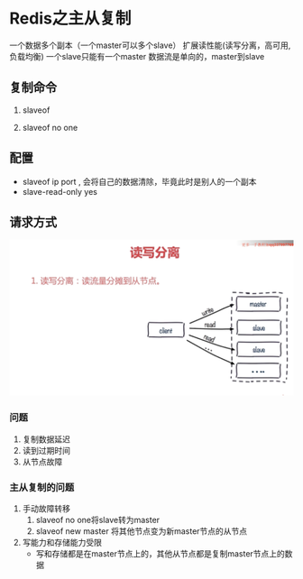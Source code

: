 # Redis之主从复制
一个数据多个副本（一个master可以多个slave）
扩展读性能(读写分离，高可用,负载均衡)
一个slave只能有一个master
数据流是单向的，master到slave

## 复制命令
1. slaveof 

2. slaveof no one

## 配置
- slaveof ip port , 会将自己的数据清除，毕竟此时是别人的一个副本
- slave-read-only yes

## 请求方式
<img src="./pics/redis-zhucong-001.png"/>

### 问题
1. 复制数据延迟
2. 读到过期时间
3. 从节点故障

### 主从复制的问题
1. 手动故障转移
    1. slaveof no one将slave转为master
    2. slaveof new master 将其他节点变为新master节点的从节点  
2. 写能力和存储能力受限
    - 写和存储都是在master节点上的，其他从节点都是复制master节点上的数据
